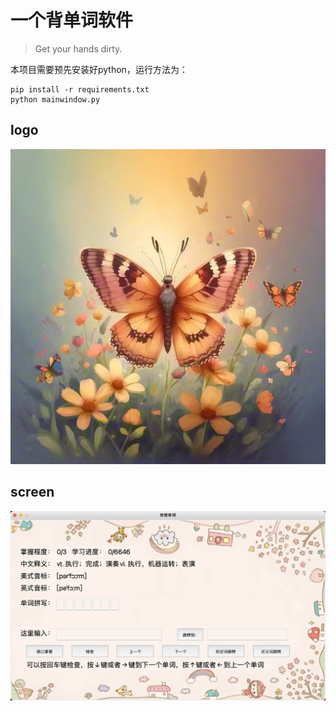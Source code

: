 # 一个背单词软件
> Get your hands dirty.

本项目需要预先安装好python，运行方法为：
```shell
pip install -r requirements.txt
python mainwindow.py
```
## logo
![image](./assets/logo.jpg)
## screen
![screen](./assets/image.png)